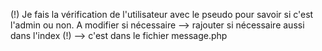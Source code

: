 (!) Je fais la vérification de l'utilisateur avec le pseudo pour savoir si c'est l'admin ou non. A modifier si nécessaire --> rajouter si nécessaire aussi dans l'index (!) --> c'est dans le fichier message.php